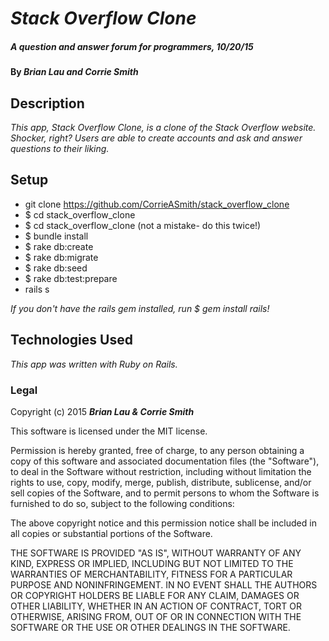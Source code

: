 # _Stack Overflow Clone_

##### _A question and answer forum for programmers, 10/20/15_

#### By _**Brian Lau and Corrie Smith**_

## Description

_This app, Stack Overflow Clone, is a clone of the Stack Overflow website. Shocker, right? Users are able to create accounts and ask and answer questions to their liking._

## Setup

* git clone https://github.com/CorrieASmith/stack_overflow_clone
* $ cd stack_overflow_clone
* $ cd stack_overflow_clone (not a mistake- do this twice!)
* $ bundle install
* $ rake db:create
* $ rake db:migrate
* $ rake db:seed
* $ rake db:test:prepare
* rails s

_If you don't have the rails gem installed, run $ gem install rails!_

## Technologies Used

_This app was written with Ruby on Rails._

### Legal


Copyright (c) 2015 **_Brian Lau & Corrie Smith_**

This software is licensed under the MIT license.

Permission is hereby granted, free of charge, to any person obtaining a copy
of this software and associated documentation files (the "Software"), to deal
in the Software without restriction, including without limitation the rights
to use, copy, modify, merge, publish, distribute, sublicense, and/or sell
copies of the Software, and to permit persons to whom the Software is
furnished to do so, subject to the following conditions:

The above copyright notice and this permission notice shall be included in
all copies or substantial portions of the Software.

THE SOFTWARE IS PROVIDED "AS IS", WITHOUT WARRANTY OF ANY KIND, EXPRESS OR
IMPLIED, INCLUDING BUT NOT LIMITED TO THE WARRANTIES OF MERCHANTABILITY,
FITNESS FOR A PARTICULAR PURPOSE AND NONINFRINGEMENT. IN NO EVENT SHALL THE
AUTHORS OR COPYRIGHT HOLDERS BE LIABLE FOR ANY CLAIM, DAMAGES OR OTHER
LIABILITY, WHETHER IN AN ACTION OF CONTRACT, TORT OR OTHERWISE, ARISING FROM,
OUT OF OR IN CONNECTION WITH THE SOFTWARE OR THE USE OR OTHER DEALINGS IN
THE SOFTWARE.

